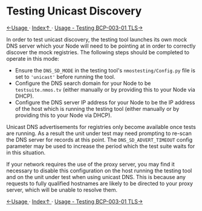 # Testing Unicast Discovery

[←Usage ](2.0._Usage.md) · [ Index↑ ](..) · [Usage - Testing BCP-003-01 TLS→](2.2._Usage_-_Testing_BCP-003-01_TLS.md)

In order to test unicast discovery, the testing tool launches its own mock DNS server which your Node will need to be pointing at in order to correctly discover the mock registries. The following steps should be completed to operate in this mode:

*   Ensure the `DNS_SD_MODE` in the testing tool's `nmostesting/Config.py` file is set to `'unicast'` before running the tool.
*   Configure the DNS search domain for your Node to be `testsuite.nmos.tv` (either manually or by providing this to your Node via DHCP).
*   Configure the DNS server IP address for your Node to be the IP address of the host which is running the testing tool (either manually or by providing this to your Node via DHCP).

Unicast DNS advertisements for registries only become available once tests are running. As a result the unit under test may need prompting to re-scan the DNS server for records at this point. The `DNS_SD_ADVERT_TIMEOUT` config parameter may be used to increase the period which the test suite waits for in this situation.

If your network requires the use of the proxy server, you may find it necessary to disable this configuration on the host running the testing tool and on the unit under test when using unicast DNS. This is because any requests to fully qualified hostnames are likely to be directed to your proxy server, which will be unable to resolve them.

[←Usage ](2.0._Usage.md) · [ Index↑ ](..) · [Usage - Testing BCP-003-01 TLS→](2.2._Usage_-_Testing_BCP-003-01_TLS.md)
